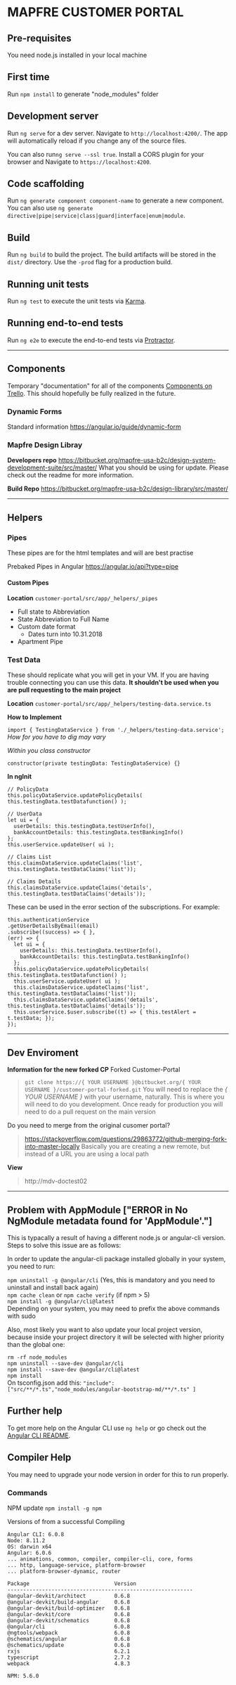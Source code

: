 # MAPFRE CUSTOMER PORTAL
[logo]: https://noticias.mapfre.com/wp-content/uploads/2017/01/2542x457-logo-mapfre.jpg "Mapfre Customer"

## Pre-requisites
You need node.js installed in your local machine

## First time
Run `npm install` to generate "node_modules" folder

## Development server

Run `ng serve` for a dev server. Navigate to `http://localhost:4200/`. The app will automatically reload if you change any of the source files.

You can also run`ng serve --ssl true`. Install a CORS plugin for your browser and Navigate to `https://localhost:4200`.

## Code scaffolding

Run `ng generate component component-name` to generate a new component. You can also use `ng generate directive|pipe|service|class|guard|interface|enum|module`.

## Build

Run `ng build` to build the project. The build artifacts will be stored in the `dist/` directory. Use the `-prod` flag for a production build.

## Running unit tests

Run `ng test` to execute the unit tests via [Karma](https://karma-runner.github.io).

## Running end-to-end tests

Run `ng e2e` to execute the end-to-end tests via [Protractor](http://www.protractortest.org/).

---

## Components

Temporary "documentation" for all of the components [Components on Trello](https://trello.com/b/entNM8FY/component-creation). This should hopefully be fully realized in the future.

### Dynamic Forms

Standard information https://angular.io/guide/dynamic-form

### Mapfre Design Libray

**Developers repo** https://bitbucket.org/mapfre-usa-b2c/design-system-development-suite/src/master/
What you should be using for update. Please check out the readme for more information.

**Build Repo** https://bitbucket.org/mapfre-usa-b2c/design-library/src/master/

---

## Helpers

### Pipes

These pipes are for the html templates and will are best practise 

Prebaked Pipes in Angular
https://angular.io/api?type=pipe

#### Custom Pipes

**Location** `customer-portal/src/app/_helpers/_pipes`
* Full state to Abbreviation
* State Abbreviation to Full Name
* Custom date format
  * Dates turn into 10.31.2018 
* Apartment Pipe


### Test Data

These should replicate what you will get in your VM. If you are having trouble connecting you can use this data. 
**It shouldn't be used when you are pull requesting to the main project**

**Location** `customer-portal/src/app/_helpers/testing-data.service.ts`

**How to Implement**

`import { TestingDataService } from './_helpers/testing-data.service';` *How for you have to dig may vary*

*Within you class constructor*

`constructor(private testingData: TestingDataService) {}`

**In ngInit**

```
// PolicyData
this.policyDataService.updatePolicyDetails( this.testingData.testDatafunction() );

// UserData
let ui = {
  userDetails: this.testingData.testUserInfo(),
  bankAccountDetails: this.testingData.testBankingInfo()
};
this.userService.updateUser( ui );

// Claims List
this.claimsDataService.updateClaims('list', this.testingData.testDataClaims('list'));

// Claims Details
this.claimsDataService.updateClaims('details', this.testingData.testDataClaims('details'));
```

These can be used in the error section of the subscriptions. For example:

```
this.authenticationService
.getUserDetailsByEmail(email)
.subscribe((success) => { },
(err) => {
  let ui = {
    userDetails: this.testingData.testUserInfo(),
    bankAccountDetails: this.testingData.testBankingInfo()
  };
  this.policyDataService.updatePolicyDetails( this.testingData.testDatafunction() );
  this.userService.updateUser( ui );
  this.claimsDataService.updateClaims('list', this.testingData.testDataClaims('list'));
  this.claimsDataService.updateClaims('details', this.testingData.testDataClaims('details'));
  this.userService.$user.subscribe((t) => { this.testAlert = t.testData; });
});
```

---

## Dev Enviroment

**Information for the new forked CP**
Forked Customer-Portal
> `git clone https://{ YOUR USERNAME }@bitbucket.org/{ YOUR USERNAME }/customer-portal-forked.git`
You will need to replace the _{ YOUR USERNAME }_ with your username, naturally.
This is where you will need to do you development. Once ready for production you will need to do a pull request on the main version

Do you need to merge from the original cusomer portal?
> https://stackoverflow.com/questions/29863772/github-merging-fork-into-master-locally Basically you are creating a new remote, but instead of a URL you are using a local path

**View**
> http://mdv-doctest02

---

## Problem with AppModule ["ERROR in No NgModule metadata found for 'AppModule'."]
This is typacally a result of having a different node.js or angular-cli version.
Steps to solve this issue are as follows:

In order to update the angular-cli package installed globally in your system, you need to run:

`npm uninstall -g @angular/cli` (Yes, this is mandatory and you need to uninstall and install back again)  
`npm cache clean` or `npm cache verify` (if npm > 5)  
`npm install -g @angular/cli@latest`  
Depending on your system, you may need to prefix the above commands with sudo</br>

Also, most likely you want to also update your local project version, because inside your project directory it will be selected with higher priority than the global one:  

`rm -rf node_modules`  
`npm uninstall --save-dev @angular/cli`  
`npm install --save-dev @angular/cli@latest`  
`npm install`  
On tsconfig.json add this: `"include": ["src/**/*.ts","node_modules/angular-bootstrap-md/**/*.ts" ]`    

## Further help
To get more help on the Angular CLI use `ng help` or go check out the [Angular CLI README](https://github.com/angular/angular-cli/blob/master/README.md).



## Compiler Help
You may need to upgrade your node version in order for this to run properly.
### Commands 
NPM update `npm install -g npm`

Versions of from a successful Compiling
```
Angular CLI: 6.0.8
Node: 8.11.2
OS: darwin x64
Angular: 6.0.6
... animations, common, compiler, compiler-cli, core, forms
... http, language-service, platform-browser
... platform-browser-dynamic, router

Package                           Version
-----------------------------------------------------------
@angular-devkit/architect         0.6.8
@angular-devkit/build-angular     0.6.8
@angular-devkit/build-optimizer   0.6.8
@angular-devkit/core              0.6.8
@angular-devkit/schematics        0.6.8
@angular/cli                      6.0.8
@ngtools/webpack                  6.0.8
@schematics/angular               0.6.8
@schematics/update                0.6.8
rxjs                              6.2.1
typescript                        2.7.2
webpack                           4.8.3

NPM: 5.6.0
```
